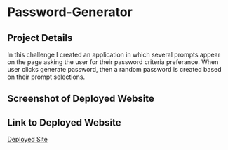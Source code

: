 # Password-Generator

## Project Details
In this challenge I created an application in which several prompts appear on the page asking the user for their password criteria preferance. When user clicks generate password, then a random password is created based on their prompt selections.

## Screenshot of Deployed Website


## Link to Deployed Website
[Deployed Site](https://link-url-here.org)



 
